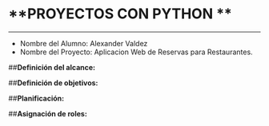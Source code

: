 # **PROYECTOS CON PYTHON **
---
- Nombre del  Alumno: Alexander Valdez
- Nombre del Proyecto: Aplicacion Web de Reservas para Restaurantes.


##**Definición del alcance:**


##**Definición de objetivos:**


##**Planificación:**


##**Asignación de roles:**
